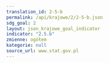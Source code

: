 ```yaml
---
translation_id: 2-5-b
permalink: /api/krajowe/2/2-5-b.json
sdg_goal: 2
layout: json_krajowe_goal_indicator
indicator: "2.5.b"
zmienne: ogółem
kategorie: null
source_url: www.stat.gov.pl
---
```

